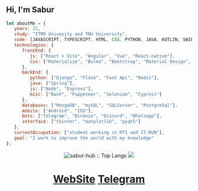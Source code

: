 # <h2>Hi, I'm Sabur</h2> 


```javascript
let aboutMe = {
   years: 21,
   study: "ITMO Univesity and TNU University",
   code: [JAVASCRIPT, TYPESCRIPT, HTML, CSS, PYTHON, JAVA, KOTLIN, SWIFT, SHELL, ASSEMBLY, C, C++],
   technologies: {
      frontEnd: {
         js: ["React + Vite", "Angular", "Vue", "React-native"],
         css: ["Materialize", "Bulma", "Bootstrap", "Material Design", "Semantic UI"]
      },
      backEnd: {
         python: ["Django", "Flask", "Fast Api", "Redis"],
         java: ["Spring"],
         js: ["Node", "Express"],
         misc: ["Bash", "Puppeteer", "Selenium", "Cypress"]
      },
      databases: ["MongoDB", "mySQL", "SQLServer", "PostgreSql"],
      mobile: ["Android", "IOS"],
      bots: ["Telegram", "Binance", "Discord", "Whatsapp"],
      interface: ["tkinter", "matplotlib", "pyqt5"]
   },
   currentOccupation: ["student working in MTI and IT-RUN"],
   goal: "I work to improve the world with my knowledge"
};
```

<p align="center">
<img src="https://github-readme-stats.vercel.app/api/top-langs/?username=sabur-hub&langs_count=10&theme=tokyonight&layout=compact&title_color=fff&icon_color=79ff97&text_color=9f9f9f&bg_color=151515" alt="sabur-hub :: Top Langs" />
<img src="http://github-profile-summary-cards.vercel.app/api/cards/profile-details?username=sabur-hub&theme=2077"</p>

# <p align="center">[WebSite](https://mroutic.netlify.app/) [Telegram](https://t.me/Outic_03)</p>


